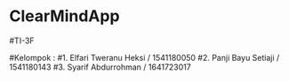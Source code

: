 # ClearMindApp

#TI-3F

#Kelompok :
#1. Elfari Tweranu Heksi / 1541180050
#2. Panji Bayu Setiaji   / 1541180143
#3. Syarif Abdurrohman   / 1641723017

